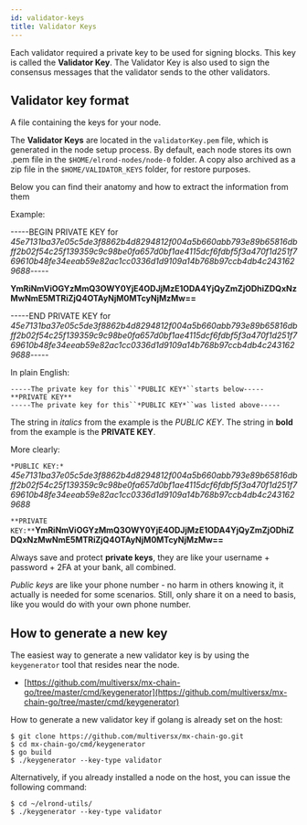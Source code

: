 ```yaml
---
id: validator-keys
title: Validator Keys
---
```


[comment]: # (mx-abstract)

Each validator required a private key to be used for signing blocks. This key is called the **Validator Key**.
The Validator Key is also used to sign the consensus messages that the validator sends to the other validators.

[comment]: # (mx-context-auto)

## Validator key format

A file containing the keys for your node.

The **Validator Keys** are located in the `validatorKey.pem` file, which is generated in the node setup process. By default, each node stores its own .pem file in the `$HOME/elrond-nodes/node-0` folder. A copy also archived as a zip file in the `$HOME/VALIDATOR_KEYS` folder, for restore purposes.

Below you can find their anatomy and how to extract the information from them

Example:

-----BEGIN PRIVATE KEY for _45e7131ba37e05c5de3f8862b4d8294812f004a5b660abb793e89b65816dbff2b02f54c25f139359c9c98be0fa657d0bf1ae4115dcf6fdbf5f3a470f1d251f769610b48fe34eeab59e82ac1cc0336d1d9109a14b768b97ccb4db4c2431629688_-----

**YmRiNmViOGYzMmQ3OWY0YjE4ODJjMzE1ODA4YjQyZmZjODhiZDQxNzMwNmE5MTRiZjQ4OTAyNjM0MTcyNjMzMw==**

-----END PRIVATE KEY for _45e7131ba37e05c5de3f8862b4d8294812f004a5b660abb793e89b65816dbff2b02f54c25f139359c9c98be0fa657d0bf1ae4115dcf6fdbf5f3a470f1d251f769610b48fe34eeab59e82ac1cc0336d1d9109a14b768b97ccb4db4c2431629688_-----

In plain English:

```
-----The private key for this``*PUBLIC KEY*``starts below-----
**PRIVATE KEY**
-----The private key for this``*PUBLIC KEY*``was listed above-----
```

The string in _italics_ from the example is the _PUBLIC KEY_. The string in **bold** from the example is the **PRIVATE KEY**.

More clearly:

`*PUBLIC KEY:* `_45e7131ba37e05c5de3f8862b4d8294812f004a5b660abb793e89b65816dbff2b02f54c25f139359c9c98be0fa657d0bf1ae4115dcf6fdbf5f3a470f1d251f769610b48fe34eeab59e82ac1cc0336d1d9109a14b768b97ccb4db4c2431629688_

`**PRIVATE KEY:**`**YmRiNmViOGYzMmQ3OWY0YjE4ODJjMzE1ODA4YjQyZmZjODhiZDQxNzMwNmE5MTRiZjQ4OTAyNjM0MTcyNjMzMw==**

Always save and protect **private keys**, they are like your username + password + 2FA at your bank, all combined.

_Public keys_ are like your phone number - no harm in others knowing it, it actually is needed for some scenarios. Still, only share it on a need to basis, like you would do with your own phone number.

[comment]: # (mx-context-auto)

## How to generate a new key

The easiest way to generate a new validator key is by using the `keygenerator` tool that resides near the node. 

- [https://github.com/multiversx/mx-chain-go/tree/master/cmd/keygenerator](https://github.com/multiversx/mx-chain-go/tree/master/cmd/keygenerator)

How to generate a new validator key if golang is already set on the host:

```shell
$ git clone https://github.com/multiversx/mx-chain-go.git
$ cd mx-chain-go/cmd/keygenerator
$ go build
$ ./keygenerator --key-type validator
```

Alternatively, if you already installed a node on the host, you can issue the following command:

```shell
$ cd ~/elrond-utils/
$ ./keygenerator --key-type validator
```
